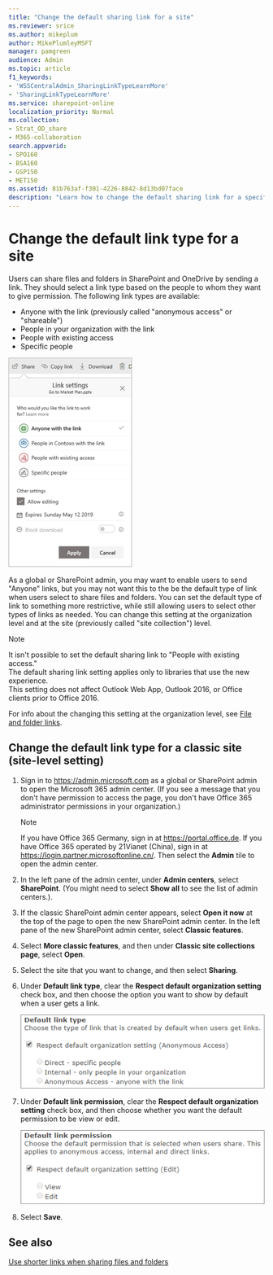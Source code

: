 ```yaml
---
title: "Change the default sharing link for a site"
ms.reviewer: srice
ms.author: mikeplum
author: MikePlumleyMSFT
manager: pamgreen
audience: Admin
ms.topic: article
f1_keywords:
- 'WSSCentralAdmin_SharingLinkTypeLearnMore'
- 'SharingLinkTypeLearnMore'
ms.service: sharepoint-online
localization_priority: Normal
ms.collection:  
- Strat_OD_share
- M365-collaboration
search.appverid:
- SPO160
- BSA160
- GSP150
- MET150
ms.assetid: 81b763af-f301-4226-8842-8d13bd07face
description: "Learn how to change the default sharing link for a specific site."
---
```


# Change the default link type for a site

Users can share files and folders in SharePoint and OneDrive by sending a link. They should select a link type based on the people to whom they want to give permission. The following link types are available: 

- Anyone with the link (previously called "anonymous access" or "shareable")
- People in your organization with the link 
- People with existing access
- Specific people 

![Screenshot of Link settings.](media/link-settings.png)

As a global or SharePoint admin, you may want to enable users to send "Anyone" links, but you may not want this to the be the default type of link when users select to share files and folders. You can set the default type of link to something more restrictive, while still allowing users to select other types of links as needed. You can change this setting at the organization level and at the site (previously called "site collection") level. 
  
> [!NOTE]
> It isn't possible to set the default sharing link to "People with existing access." <br>The default sharing link setting applies only to libraries that use the new experience.<br>This setting does not affect Outlook Web App, Outlook 2016, or Office clients prior to Office 2016. 


For info about the changing this setting at the organization level, see [File and folder links](turn-external-sharing-on-or-off.md#file-and-folder-links).

  
## Change the default link type for a classic site (site-level setting)

1. Sign in to https://admin.microsoft.com as a global or SharePoint admin to open the Microsoft 365 admin center. (If you see a message that you don't have permission to access the page, you don't have Office 365 administrator permissions in your organization.)
    
    > [!NOTE]
    > If you have Office 365 Germany, sign in at https://portal.office.de. If you have Office 365 operated by 21Vianet (China), sign in at https://login.partner.microsoftonline.cn/. Then select the **Admin** tile to open the admin center.  
    
2. In the left pane of the admin center, under **Admin centers**, select **SharePoint**. (You might need to select **Show all** to see the list of admin centers.).
 
3. If the classic SharePoint admin center appears, select **Open it now** at the top of the page to open the new SharePoint admin center. In the left pane of the new SharePoint admin center, select **Classic features**.

4. Select **More classic features**, and then under **Classic site collections page**, select **Open**.
    
5. Select the site that you want to change, and then select **Sharing**.
    
6. Under **Default link type**, clear the **Respect default organization setting** check box, and then choose the option you want to show by default when a user gets a link. 
    
    ![Screenshot of default link type settings for a site](media/348a8751-421c-4591-9b6b-6d1d381521cd.png)
  
7. Under **Default link permission**, clear the **Respect default organization setting** check box, and then choose whether you want the default permission to be view or edit. 
    
    ![Screenshot of default link permissions setting for a site](media/6e585416-019e-4c14-a057-0fd7e7b3e1f6.png)
  
8. Select **Save**.
    
## See also

[Use shorter links when sharing files and folders](https://docs.microsoft.com/sharepoint/dev/spfx/shorter-share-link-format)
